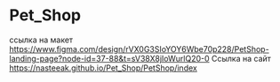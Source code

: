 # Pet_Shop
ссылка на макет https://www.figma.com/design/rVX0G3SIoYOY6Wbe70p228/PetShop-landing-page?node-id=37-88&t=sV38X8jIoWurlQ20-0
Ссылка на сайт https://nasteeak.github.io/Pet_Shop/PetShop/index
